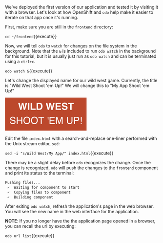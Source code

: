 We've deployed the first version of our application and tested it by visiting it with a browser. Let's look at how OpenShift and `odo` help make it easier to iterate on that app once it's running.

First, make sure you are still in the `frontend` directory:

`cd ~/frontend`{{execute}}

Now, we will tell `odo` to `watch` for changes on the file system in the background. Note that the `&` is included to run `odo watch` in the background for this tutorial, but it is usually just run as `odo watch` and can be terminated using a `ctrl+c`.

`odo watch &`{{execute}}

Let's change the displayed name for our wild west game. Currently, the title is "Wild West Shoot 'em Up!" We will change this to "My App Shoot 'em Up!"

![Application Title](../../assets/introduction/developing-with-odo/app-name.png)

Edit the file `index.html` with a search-and-replace one-liner performed with the Unix stream editor, `sed`:

`sed -i "s/Wild West/My App/" index.html`{{execute}}

There may be a slight delay before `odo` recognizes the change. Once the change is recognized, `odo` will push the changes to the `frontend` component and print its status to the terminal:

```
Pushing files...
 ✓  Waiting for component to start
 ✓  Copying files to component
 ✓  Building component
```

After exiting `odo watch`, refresh the application's page in the web browser. You will see the new name in the web interface for the application.

__NOTE__: If you no longer have the the application page opened in a browser, you can recall the url by executing:

`odo url list`{{execute}}
